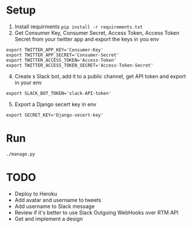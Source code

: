 # Setup
1. Install requirments `pip install -r requirements.txt`
2. Get Consumer Key, Consumer Secret, Access Token, Access Token Secret from your twitter app and export the keys in you env
```
export TWITTER_APP_KEY='Consumer-Key'
export TWITTER_APP_SECRET='Consumer-Secret'
export TWITTER_ACCESS_TOKEN='Access-Token'
export TWITTER_ACCESS_TOKEN_SECRET='Access-Token-Secret'
```
4. Create s Slack bot, add it to a public channel, get API token and export in your env
```
export SLACK_BOT_TOKEN='slack-API-token'
```
5. Export a Django secert key in env
```
export SECRET_KEY='Django-secert-key'
```

# Run
`./manage.py`

# TODO
* Deploy to Heroku
* Add avatar and username to tweets
* Add username to Slack message
* Review if it's better to use Slack Outgoing WebHooks over RTM API
* Get and implement a design
